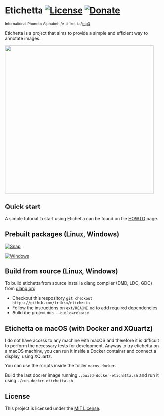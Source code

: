 # Etichetta [![License](https://img.shields.io/badge/license-MIT-blue.svg)](https://github.com/trikko/etichetta/blob/main/LICENSE) [![Donate](https://img.shields.io/badge/paypal-buy_me_a_beer-FFEF00?logo=paypal&logoColor=white)](https://paypal.me/andreafontana/5)
<sup>International Phonetic Alphabet: /e-ti-'ket-ta/ [mp3](https://www.dropbox.com/scl/fi/ow41ztln8vcbw8t10bcd1/etichetta.mp3?rlkey=6lecfwxq9h2aj6nzzimjlejdp&st=n1d6clii&dl=0)</sup>

Etichetta is a project that aims to provide a simple and efficient way to annotate images.

<img src="https://github.com/trikko/etichetta/assets/647157/2e16f5eb-948c-4c92-9041-6cc3f9f15132" width=480>

## Quick start
A simple tutorial to start using Etichetta can be found on the [HOWTO](https://github.com/trikko/etichetta/blob/main/HOWTO.md) page.


## Prebuilt packages (Linux, Windows)
[![Snap](https://img.shields.io/badge/-Linux_SNAP_-red.svg?style=for-the-badge&logo=linux)](https://github.com/trikko/etichetta/releases/latest/download/etichetta.snap)

[![Windows](https://img.shields.io/badge/-Windows_installer-blue.svg?style=for-the-badge&logo=windows)](https://github.com/trikko/etichetta/releases/latest/download/etichetta-setup.exe)

## Build from source (Linux, Windows)

To build etichetta from source install a dlang compiler (DMD, LDC, GDC) from [dlang.org](https://dlang.org)

 - Checkout this respository `git checkout https://github.com/trikko/etichetta`
 - Follow the instructions on `ext/README.md` to add required dependencies
 - Build the project `dub --build=release`

## Etichetta on macOS (with Docker and XQuartz)

I do not have access to any machine with macOS and therefore it is difficult to perform the necessary tests for development. Anyway to try etichetta on a macOS machine, you can run it inside a Docker container and connect a display, using XQuartz.

You can use the scripts inside the folder `macos-docker`.

Build the last docker image running `./build-docker-etichetta.sh` and run it using `./run-docker-etichetta.sh`

## License

This project is licensed under the [MIT License](https://github.com/your-username/etichetta/blob/main/LICENSE).
